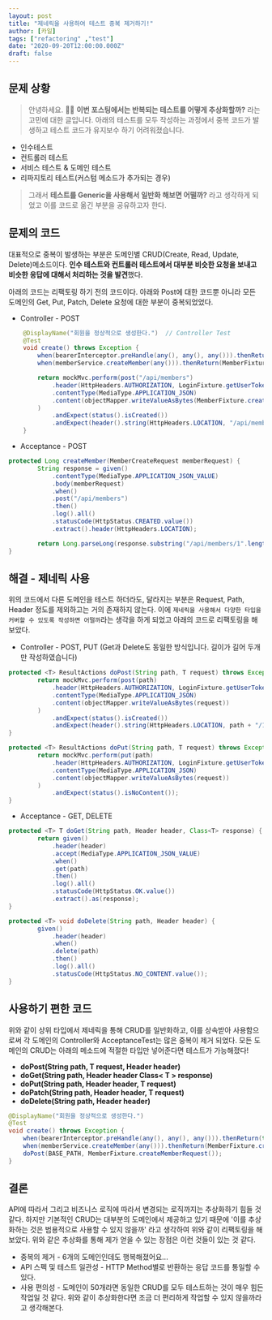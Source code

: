 ```yaml
---
layout: post  
title: "제네릭을 사용하여 테스트 중복 제거하기!"  
author: [카일]
tags: ["refactoring" ,"test"]
date: "2020-09-20T12:00:00.000Z"
draft: false
---
```


## 문제 상황

>안녕하세요. 👨‍💻 **이번 포스팅에서는 반복되는 테스트를 어떻게 추상화할까?** 라는 고민에 대한 글입니다. 아래의 테스트를 모두 작성하는 과정에서 중복 코드가 발생하고 테스트 코드가 유지보수 하기 어려워졌습니다. 
- 인수테스트
- 컨트롤러 테스트
- 서비스 테스트 & 도메인 테스트
- 리파지토리 테스트(커스텀 메소드가 추가되는 경우)

>그래서 **테스트를 Generic을 사용해서 일반화 해보면 어떨까?** 라고 생각하게 되었고 이를 코드로 옮긴 부분을 공유하고자 한다.



## 문제의 코드

대표적으로 중복이 발생하는 부분은 도메인별 CRUD(Create, Read, Update, Delete)메소드이다. **인수 테스트와 컨트롤러 테스트에서 대부분 비슷한 요청을 보내고 비슷한 응답에 대해서 처리하는 것을 발견**했다. 

아래의 코드는 리팩토링 하기 전의 코드이다. 아래와 Post에 대한 코드뿐 아니라 모든 도메인의 Get, Put, Patch, Delete 요청에 대한 부분이 중복되었었다.

- Controller - POST

```java
    @DisplayName("회원을 정상적으로 생성한다.")  // Controller Test
    @Test
    void create() throws Exception {
        when(bearerInterceptor.preHandle(any(), any(), any())).thenReturn(true);
        when(memberService.createMember(any())).thenReturn(MemberFixture.createResponse());

        return mockMvc.perform(post("/api/members")
            .header(HttpHeaders.AUTHORIZATION, LoginFixture.getUserTokenHeader())
            .contentType(MediaType.APPLICATION_JSON)
            .content(objectMapper.writeValueAsBytes(MemberFixture.createMemberRequest()))
        )
            .andExpect(status().isCreated())
            .andExpect(header().string(HttpHeaders.LOCATION, "/api/members/1");
    }

```

- Acceptance - POST

```java
protected Long createMember(MemberCreateRequest memberRequest) {
        String response = given()
            .contentType(MediaType.APPLICATION_JSON_VALUE)
            .body(memberRequest)
            .when()
            .post("/api/members")
            .then()
            .log().all()
            .statusCode(HttpStatus.CREATED.value())
            .extract().header(HttpHeaders.LOCATION);

        return Long.parseLong(response.substring("/api/members/1".length() - 1));
}
```

## 해결 - 제네릭 사용

위의 코드에서 다른 도메인을 테스트 하더라도, 달라지는 부분은 Request, Path, Header 정도를 제외하고는 거의 존재하지 않는다. 이에 `제네릭을 사용해서 다양한 타입을 커버할 수 있도록 작성하면 어떨까`라는 생각을 하게 되었고 아래의 코드로 리팩토링을 해보았다.

- Controller - POST, PUT (Get과 Delete도 동일한 방식입니다. 길이가 길어 두개만 작성하였습니다)

```java
protected <T> ResultActions doPost(String path, T request) throws Exception {
        return mockMvc.perform(post(path)
            .header(HttpHeaders.AUTHORIZATION, LoginFixture.getUserTokenHeader())
            .contentType(MediaType.APPLICATION_JSON)
            .content(objectMapper.writeValueAsBytes(request))
        )
            .andExpect(status().isCreated())
            .andExpect(header().string(HttpHeaders.LOCATION, path + "/1"));
}

protected <T> ResultActions doPut(String path, T request) throws Exception {
        return mockMvc.perform(put(path)
            .header(HttpHeaders.AUTHORIZATION, LoginFixture.getUserTokenHeader())
            .contentType(MediaType.APPLICATION_JSON)
            .content(objectMapper.writeValueAsBytes(request))
        )
            .andExpect(status().isNoContent());
}
```

- Acceptance - GET, DELETE

```java
protected <T> T doGet(String path, Header header, Class<T> response) {
        return given()
            .header(header)
            .accept(MediaType.APPLICATION_JSON_VALUE)
            .when()
            .get(path)
            .then()
            .log().all()
            .statusCode(HttpStatus.OK.value())
            .extract().as(response);
}

protected <T> void doDelete(String path, Header header) {
        given()
            .header(header)
            .when()
            .delete(path)
            .then()
            .log().all()
            .statusCode(HttpStatus.NO_CONTENT.value());
}
```

## 사용하기 편한 코드

위와 같이 상위 타입에서 제네릭을 통해 CRUD를 일반화하고, 이를 상속받아 사용함으로써 각 도메인의 Controller와 AcceptanceTest는 많은 중복이 제거 되었다. 모든 도메인의 CRUD는 아래의 메소드에 적절한 타입만 넣어준다면 테스트가 가능해졌다!

- **doPost(String path, T request, Header header)**
- **doGet(String path, Header header Class< T > response)**
- **doPut(String path, Header header, T request)**
- **doPatch(String path, Header header, T request)**
- **doDelete(String path, Header header)**

```java
@DisplayName("회원을 정상적으로 생성한다.")
@Test
void create() throws Exception {
    when(bearerInterceptor.preHandle(any(), any(), any())).thenReturn(true);
    when(memberService.createMember(any())).thenReturn(MemberFixture.createResponse());
    doPost(BASE_PATH, MemberFixture.createMemberRequest());
}
```

## 결론

API에 따라서 그리고 비즈니스 로직에 따라서 변경되는 로직까지는 추상화하기 힘들 것 같다. 하지만 기본적인 CRUD는 대부분의 도메인에서 제공하고 있기 때문에 '이를 추상화하는 것은 범용적으로 사용할 수 있지 않을까' 라고 생각하여 위와 같이 리팩토링을 해보았다. 위와 같은 추상화를 통해 제가 얻을 수 있는 장점은 이런 것들이 있는 것 같다. 

- 중복의 제거 - 6개의 도메인인데도 행복해졌어요...
- API 스펙 및 테스트 일관성 -  HTTP Method별로 반환하는 응답 코드를 통일할 수 있다.
- 사용 편의성 - 도메인이 50개라면 동일한 CRUD를 모두 테스트하는 것이 매우 힘든 작업일 것 같다. 위와 같이 추상화한다면 조금 더 편리하게 작업할 수 있지 않을까라고 생각해본다.
